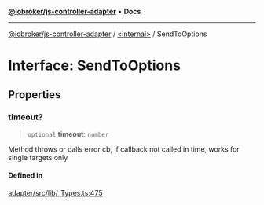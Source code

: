 [**@iobroker/js-controller-adapter**](../../README.md) • **Docs**

***

[@iobroker/js-controller-adapter](../../globals.md) / [\<internal\>](../README.md) / SendToOptions

# Interface: SendToOptions

## Properties

### timeout?

> `optional` **timeout**: `number`

Method throws or calls error cb, if callback not called in time, works for single targets only

#### Defined in

[adapter/src/lib/\_Types.ts:475](https://github.com/ioBroker/ioBroker.js-controller/blob/a32b7b151b5fe0ae96a8a5f086299f18b48e287b/packages/adapter/src/lib/_Types.ts#L475)

